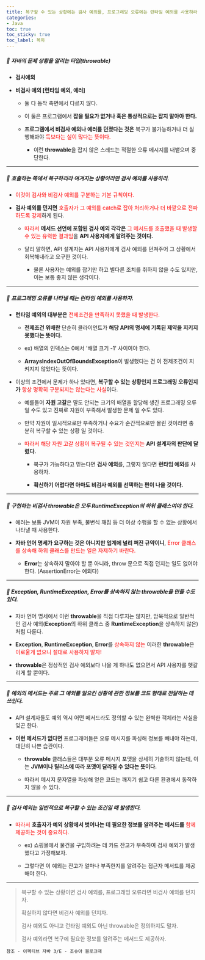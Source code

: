 ```yaml
---
title: 복구할 수 있는 상황에는 검사 예외를, 프로그래밍 오류에는 런타임 예외를 사용하라 - Effective Java[70]
categories:
- Java
toc: true
toc_sticky: true
toc_label: 목차
---
```




##### 🔗 자바의 문제 상황을 알리는 타입(throwable)

* **검사예외**



* **비검사 예외 [런타임 예외, 에러]**

  * 둘 다 동작 측면에서 다르지 않다.

  

  * 이 둘은 프로그램에서 **잡을 필요가 없거나 혹은 통상적으로는 잡지 말아야 한다.**

  

  * **프로그램에서 비검사 예외나 에러를 던졌다는 것은** 복구가 불가능하거나 더 실행해봐야 <span style="color:red;">득보다는 실이 많다는 뜻이다.</span>
    * 이런 **throwable**을 잡지 않은 스레드는 적절한 오류 메시지를 내뱉으며 중단한다.



<hr>



##### 💎 호출하는 쪽에서 복구하리라 여겨지는 상황이라면 검사 예외를 사용하라.

* <span style="color:red;">이것이 검사와 비검사 예외를 구분하는 기본 규칙이다.</span>

  

* **검사 예외를 던지면** <span style="color:red;">호출자가 그 예외를 catch로 잡아 처리하거나 더 바깥으로 전파하도록 강제</span>하게 된다.

  * <span style="color:red;">따라서</span> **메서드 선언에 포함된 검사 예외 각각은** <span style="color:red;">그 메서드를 호출했을 때 발생할 수 있는 유력한 결과임</span>을 **API 사용자에게 알려주는 것이다.**

  

  * 달리 말하면, API 설계자는 API 사용자에게 검사 예외를 던져주어 그 상황에서 회복해내라고 요구한 것이다.
    * 물론 사용자는 예외를 잡기만 하고 별다른 조치를 취하지 않을 수도 있지만, 이는 보통 좋지 않은 생각이다.



<hr>



##### 💎 프로그래밍 오류를 나타낼 때는 런타임 예외를 사용하자.

* **런타임 예외의 대부분은** <span style="color:red;">전제조건을 만족하지 못했을 때 발생한다.</span>

  * **전제조건 위배란** 단순히 클라이언트가 **해당 API의 명세에 기록된 제약을 지키지 못했다는 뜻이다.**

  

  * ex) 배열의 인덱스는 0에서 '배열 크기 -1' 사이여야 한다. 

  

  * **ArraysIndexOutOfBoundsException**이 발생했다는 건 이 전제조건이 지켜지지 않았다는 뜻이다.



* 이상의 조건에서 문제가 하나 있다면, **복구할 수 있는 상황인지 프로그래밍 오류인지가** <span style="color:red;">항상 명확히 구분되지는 않는다는 사실</span>이다.

  * 예를들어 **자원 고갈**은 말도 안되는 크기의 배열을 할당해 생긴 프로그래밍 오류일 수도 있고 진짜로 자원이 부족해서 발생한 문제 일 수도 있다.

  

  * 만약 자원이 일시적으로만 부족하거나 수요가 순간적으로만 몰린 것이라면 충분히 복구할 수 있는 상황 일 것이다.

  

  * <span style="color:red;">따라서 해당 자원 고갈 상황이 복구될 수 있는 것인지는</span> **API 설계자의 판단에 달렸다.**

    * 복구가 가능하다고 믿는다면 **검사 예외**를, 그렇지 않다면 **런타임 예외**를 사용하자.

    

    * **확신하기 어렵다면 아마도 비검사 예외를 선택하는 편이 나을 것이다.**



<hr>



##### 💎 구현하는 비검사 throwable은 모두 RuntimeException의 하위 클래스여야 한다.

* 에러는 보통 JVM이 자원 부족, 불변식 깨짐 등 더 이상 수행을 할 수 없는 상황에서 나타낼 때 사용한다.

  

* **자바 언어 명세가 요구하는 것은 아니지만 업계에 널리 퍼진 규약이니**, <span style="color:red;">Error 클래스를 상속해 하위 클래스를 만드는 일은 자제하기 바란다.</span> 

  * **Error**는 상속하지 말아야 할 뿐 아니라, throw 문으로 직접 던지는 일도 없어야 한다. (AssertionError는 예외다)



<hr>



##### 💎 Exception, RuntimeException, Error를 상속하지 않는 throwable을 만들 수도 있다.

* 자바 언어 명세에서 이런 **throwable**을 직접 다루지는 않지만, 암묵적으로 일반적인 검사 예외(**Exception**의 하위 클래스 중 **RuntimeException**을 상속하지 않은)처럼 다룬다.



*  **Exception**, **RuntimeException**, **Error**를 <span style="color:red;">상속하지 않는</span> 이러한 **throwable**은 <span style="color:red;">이로울게 없으니 절대로 사용하지 말자!</span>
  * **throwable**은 정상적인 검사 예외보다 나을 게 하나도 없으면서 API 사용자를 헷갈리게 할 뿐이다.



<hr>



##### 💎 예외의 메서드는 주로 그 예외를 일으킨 상황에 관한 정보를 코드 형태로 전달하는 데 쓰인다.

* API 설계자들도 예외 역시 어떤 메서드라도 정의할 수 있는 완벽한 객체라는 사실을 잊곤 한다.



* **이런 메서드가 없다면** 프로그래머들은 오류 메시지를 파싱해 정보를 빼내야 하는데, 대단히 나쁜 습관이다.

  * **throwable** 클래스들은 대부분 오류 메시지 포맷을 상세히 기술하지 않는데, 이는 **JVM이나 릴리스에 따라 포맷이 달라질 수 있다는 뜻이다.** 

  

  * 따라서 메시지 문자열을 파싱해 얻은 코드는 깨지기 쉽고 다른 환경에서 동작하지 않을 수 있다.





<hr>



##### 💎 검사 예외는 일반적으로 복구할 수 있는 조건일 때 발생한다.

* <span style="color:red;">따라서</span> **호출자가 예외 상황에서 벗어나는 데 필요한 정보를 알려주는 메서드를** <span style="color:red;">함께 제공하는 것이 중요하다.</span>

  * ex) 쇼핑몰에서 물건을 구입하려는 데 카드 잔고가 부족하여 검사 예외가 발생했다고 가정해보자.

  

  * 그렇다면 이 예외는 잔고가 얼마나 부족한지를 알려주는 접근자 메서드를 제공해야 한다.



<hr>



> 복구할 수 있는 상황이면 검사 예외를, 프로그래밍 오류라면 비검사 예외를 던지자.
>
> 확실하지 않다면 비검사 예외를 던지자.
>
> 
>
> 검사 예외도 아니고 런타임 예외도 아닌 throwable은 정의하지도 말자.
>
> 
>
> 검사 예외라면 복구에 필요한 정보를 알려주는 메서드도 제공하자.














```
참조 - 이펙티브 자바 3/E - 조슈아 블로크때
```

